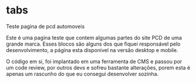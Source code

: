 # tabs
Teste pagina de pcd automoveis 

Este é uma pagina teste que contem algumas partes do site PCD de uma grande marca.
Esses blocos são alguns dos que fiquei responsável pelo desenvolvimento, a página esta disponivel na versão desktop e mobile.

O código em si, foi implantado em uma ferramenta de CMS e passou por um code review, por outros devs e sofreu bastante alterações, porem esta é apenas um rascunho do que eu consegui desenvolver sozinha.
